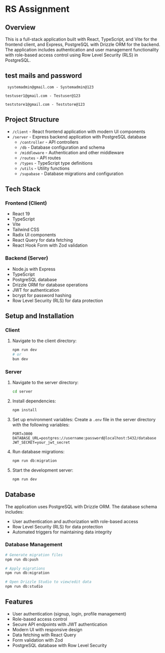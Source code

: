 # RS Assignment

## Overview

This is a full-stack application built with React, TypeScript, and Vite for the frontend client, and Express, PostgreSQL with Drizzle ORM for the backend. The application includes authentication and user management functionality with role-based access control using Row Level Security (RLS) in PostgreSQL.

## test mails and password

```
 systemadmin@gmail.com - Systemadmin@123
```

```
testuser1@gmail.com - Testuser@123
```

```
teststore1@gmail.com - Teststore@123
```

## Project Structure

- `/client` - React frontend application with modern UI components
- `/server` - Express backend application with PostgreSQL database
  - `/controller` - API controllers
  - `/db` - Database configuration and schema
  - `/middleware` - Authentication and other middleware
  - `/routes` - API routes
  - `/types` - TypeScript type definitions
  - `/utils` - Utility functions
  - `/supabase` - Database migrations and configuration

## Tech Stack

### Frontend (Client)

- React 19
- TypeScript
- Vite
- Tailwind CSS
- Radix UI components
- React Query for data fetching
- React Hook Form with Zod validation

### Backend (Server)

- Node.js with Express
- TypeScript
- PostgreSQL database
- Drizzle ORM for database operations
- JWT for authentication
- bcrypt for password hashing
- Row Level Security (RLS) for data protection

## Setup and Installation

### Client

1. Navigate to the client directory:
   ```bash
   npm run dev
   # or
   bun dev
   ```

### Server

1. Navigate to the server directory:

   ```bash
   cd server
   ```

2. Install dependencies:

   ```bash
   npm install
   ```

3. Set up environment variables:
   Create a `.env` file in the server directory with the following variables:

   ```
   PORT=3000
   DATABASE_URL=postgres://username:password@localhost:5432/database
   JWT_SECRET=your_jwt_secret
   ```

4. Run database migrations:

   ```bash
   npm run db:migration
   ```

5. Start the development server:
   ```bash
   npm run dev
   ```

## Database

The application uses PostgreSQL with Drizzle ORM. The database schema includes:

- User authentication and authorization with role-based access
- Row Level Security (RLS) for data protection
- Automated triggers for maintaining data integrity

### Database Management

```bash
# Generate migration files
npm run db:push

# Apply migrations
npm run db:migration

# Open Drizzle Studio to view/edit data
npm run db:studio
```

## Features

- User authentication (signup, login, profile management)
- Role-based access control
- Secure API endpoints with JWT authentication
- Modern UI with responsive design
- Data fetching with React Query
- Form validation with Zod
- PostgreSQL database with Row Level Security

